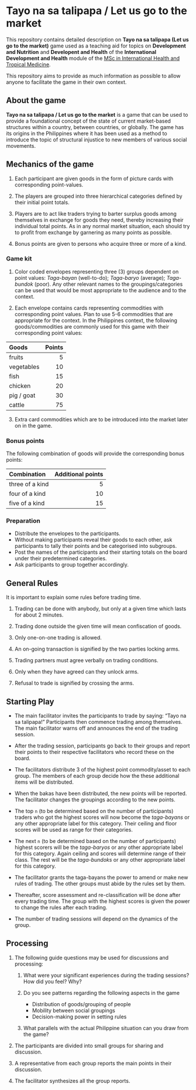 
<!-- README.md is generated from README.Rmd. Please edit that file -->

# Tayo na sa talipapa / Let us go to the market

<!-- badges: start -->

<!-- badges: end -->

This repository contains detailed description on **Tayo na sa talipapa
(Let us go to the market)** game used as a teaching aid for topics on
**Development and Nutrition** and **Developent and Health** of the
**International Development and Health** module of the [MSc in
International Health and Tropical Medicine]().

This repository aims to provide as much information as possible to allow
anyone to facilitate the game in their own context.

## About the game

**Tayo na sa talipapa / Let us go to the market** is a game that can be
used to provide a foundational concept of the state of current
market-based structures within a country, between countries, or
globally. The game has its origins in the Philippines where it has been
used as a method to introduce the topic of structural injustice to new
members of various social movements.

## Mechanics of the game

1.  Each participant are given goods in the form of picture cards with
    corresponding point-values.

2.  The players are grouped into three hierarchical categories defined
    by their initial point totals.

3.  Players are to act like traders trying to barter surplus goods among
    themselves in exchange for goods they need, thereby increasing their
    individual total points. As in any normal market situation, each
    should try to profit from exchange by garnering as many points as
    possible.

4.  Bonus points are given to persons who acquire three or more of a
    kind.

### Game kit

1.  Color coded envelopes representing three (3) groups dependent on
    point values: *Taga-bayan* (well-to-do); *Taga-baryo* (average);
    *Taga-bundok* (poor). Any other relevant names to the
    groupings/categories can be used that would be most appropriate to
    the audience and to the context.

2.  Each envelope contains cards representing commodities with
    corresponding point values. Plan to use 5-6 commodities that are
    appropriate for the context. In the Philippines context, the
    following goods/commodities are commonly used for this game with
    their corresponding point values:

| **Goods**  | **Points** |
| :--------- | ---------: |
| fruits     |          5 |
| vegetables |         10 |
| fish       |         15 |
| chicken    |         20 |
| pig / goat |         30 |
| cattle     |         75 |

3.  Extra card commodities which are to be introduced into the market
    later on in the game.

### Bonus points

The following combination of goods will provide the corresponding bonus
points:

| **Combination** | **Additional points** |
| :-------------- | --------------------: |
| three of a kind |                     5 |
| four of a kind  |                    10 |
| five of a kind  |                    15 |

### Preparation

  - Distribute the envelopes to the participants.
  - Without making participants reveal their goods to each other, ask
    participants to tally their points and be categorised into
    subgroups.
  - Post the names of the participants and their starting totals on the
    board under their predetermined categories.
  - Ask participants to group together accordingly.

## General Rules

It is important to explain some rules before trading time.

1.  Trading can be done with anybody, but only at a given time which
    lasts for about 2 minutes.

2.  Trading done outside the given time will mean confiscation of goods.

3.  Only one-on-one trading is allowed.

4.  An on-going transaction is signified by the two parties locking
    arms.

5.  Trading partners must agree verbally on trading conditions.

6.  Only when they have agreed can they unlock arms.

7.  Refusal to trade is signified by crossing the arms.

## Starting Play

  - The main facilitator invites the participants to trade by saying:
    “Tayo na sa talipapa\!” Participants then commence trading among
    themselves. The main facilitator warns off and announces the end of
    the trading session.

  - After the trading session, participants go back to their groups and
    report their points to their respective facilitators who record
    these on the board.

  - The facilitators distribute 3 of the highest point commodity/asset
    to each group. The members of each group decide how the these
    additional items will be distributed.

  - When the bakas have been distributed, the new points will be
    reported. The facilitator changes the groupings according to the new
    points.

  - The top `n` (to be determined based on the number of participants)
    traders who got the highest scores will now become the *taga-bayans*
    or any other appropriate label for this category. Their ceiling and
    floor scores will be used as range for their categories.

  - The next `n` (to be determined based on the number of participants)
    highest scorers will be the *taga-baryos* or any other appropriate
    label for this category. Again ceiling and scores will determine
    range of their class. The rest will be the *taga-bundoks* or any
    other appropriate label for this category.

  - The facilitator grants the taga-bayans the power to amend or make
    new rules of trading. The other groups must abide by the rules set
    by them.

  - Thereafter, score assessment and re-classification will be done
    after every trading time. The group with the highest scores is given
    the power to change the rules after each trading.

  - The number of trading sessions will depend on the dynamics of the
    group.

## Processing

1.  The following guide questions may be used for discussions and
    processing:
    
    1.  What were your significant experiences during the trading
        sessions? How did you feel? Why?
    
    2.  Do you see patterns regarding the following aspects in the game
        
          - Distribution of goods/grouping of people
          - Mobility between social groupings
          - Decision-making power in setting rules
    
    3.  What parallels with the actual Philippine situation can you draw
        from the game?

2.  The participants are divided into small groups for sharing and
    discussion.

3.  A representative from each group reports the main points in their
    discussion.

4.  The facilitator synthesizes all the group reports.
